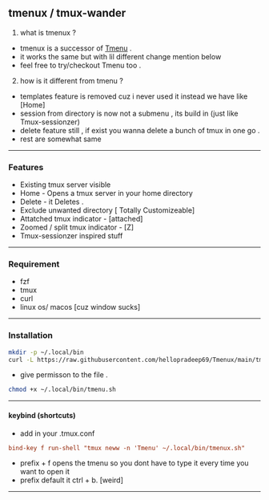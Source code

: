 ## tmenux / tmux-wander

1. what is tmenux ?

- tmenux is a successor of [Tmenu](https://github.com/hellopradeep69/Tmenu.git) .
- it works the same but with lil different change mention below
- feel free to try/checkout Tmenu too .

2. how is it different from tmenu ?

- templates feature is removed cuz i never used it instead we have like [Home]
- session from directory is now not a submenu , its build in (just like Tmux-sessionzer)
- delete feature still , if exist you wanna delete a bunch of tmux in one go .
- rest are somewhat same

---

### Features

- Existing tmux server visible
- Home - Opens a tmux server in your home directory
- Delete - it Deletes .
- Exclude unwanted directory [ Totally Customizeable]
- Attatched tmux indicator - [attached]
- Zoomed / split tmux indicator - [Z]
- Tmux-sessionzer inspired stuff

---

### Requirement

- fzf
- tmux
- curl
- linux os/ macos [cuz window sucks]

---

### Installation

```bash
mkdir -p ~/.local/bin
curl -L https://raw.githubusercontent.com/hellopradeep69/Tmenux/main/tmenux.sh -o ~/.local/bin/tmenux.sh
```

- give permisson to the file .

```bash
chmod +x ~/.local/bin/tmenu.sh
```

---

#### keybind (shortcuts)

- add in your .tmux.conf

```.tmux.conf
bind-key f run-shell "tmux neww -n 'Tmenu' ~/.local/bin/tmenux.sh"
```

- prefix + f opens the tmenu so you dont have to type it every time you want to open it
- prefix default it ctrl + b. [weird]

---
